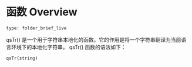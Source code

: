 # 函数 Overview
 
```ccard
type: folder_brief_live
```
 
qsTr() 是一个用于字符串本地化的函数。它的作用是将一个字符串翻译为当前语言环境下的本地化字符串。 qsTr() 函数的语法如下： 
```
qsTr(string) 
```